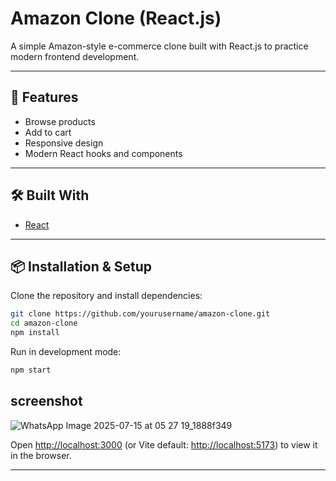 
#  Amazon Clone (React.js)

A simple Amazon-style e-commerce clone built with React.js to practice modern frontend development.



---

## 🚀 Features

- Browse products
- Add to cart
- Responsive design
- Modern React hooks and components

---

## 🛠 Built With

- [React](https://reactjs.org/)


---

## 📦 Installation & Setup

Clone the repository and install dependencies:

```bash
git clone https://github.com/yourusername/amazon-clone.git
cd amazon-clone
npm install
````

Run in development mode:

```bash
npm start
```

## screenshot
![WhatsApp Image 2025-07-15 at 05 27 19_1888f349](https://github.com/user-attachments/assets/625ee4ad-a7ff-493c-8e91-f0763c1e8e00)


Open [http://localhost:3000](http://localhost:3000) (or Vite default: [http://localhost:5173](http://localhost:5173)) to view it in the browser.

---

